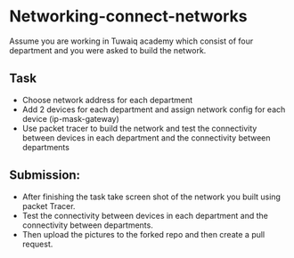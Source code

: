 # Networking-connect-networks

Assume you are working in Tuwaiq academy which consist of four department and you were asked to build the network.

## Task
- Choose network address for each department
- Add 2 devices for each department and assign network config for each device (ip-mask-gateway) 
- Use packet tracer to build the network and test the connectivity between devices in each department and the connectivity between departments
  
## Submission:

- After finishing the task take screen shot of the network you built using packet Tracer.
- Test the connectivity between devices in each department and the connectivity between departments.
- Then upload the pictures to the forked repo and then create a pull request.

